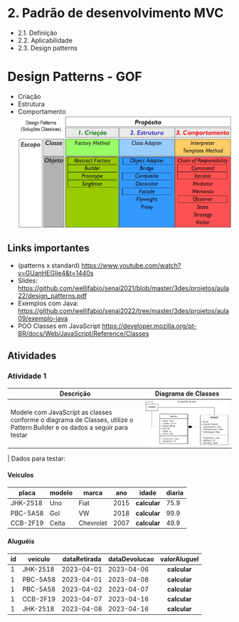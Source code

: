 # 2. Padrão de desenvolvimento MVC
- 2.1. Definição
- 2.2. Aplicabilidade
- 2.3. Design patterns
# Design Patterns - GOF
- Criação
- Estrutura
- Comportamento
<br>![Patterns](patterns.png)

## Links importantes
- (patterns x standard) https://www.youtube.com/watch?v=GUanHEGlje4&t=1440s
- Slides: https://github.com/wellifabio/senai2021/blob/master/3des/projetos/aula22/design_patterns.pdf
- Exemplos com Java: https://github.com/wellifabio/senai2022/tree/master/3des/projetos/aula09/exemplo-java
- POO Classes em JavaScript https://developer.mozilla.org/pt-BR/docs/Web/JavaScript/Reference/Classes

## Atividades
### Atividade 1
|Descrição|Diagrama de Classes|
|-|-|
|Modele com JavaScript as classes conforme o diagrama de Classes, utilize o Pattern Builder e os dados a seguir para testar|![Atividade 1](atv1-aluguel-veiculo.png)|
|
Dados para testar:

#### Veículos

|placa|modelo|marca|ano|idade|diaria|
|-|-|-|-|:-:|-|
|JHK-2518|Uno|Fiat|2015|**calcular**|75.9|
|PBC-5A58|Gol|VW|2018|**calcular**|99.9|
|CCB-2F19|Celta|Chevrolet|2007|**calcular**|49.9|

#### Aluguéis
|id|veículo|dataRetirada|dataDevolucao|valorAluguel|
|-|-|-|-|:-:|
|1|JHK-2518|2023-04-01|2023-04-06|**calcular**|
|1|PBC-5A58|2023-04-01|2023-04-08|**calcular**|
|1|PBC-5A58|2023-04-02|2023-04-07|**calcular**|
|1|CCB-2F19|2023-04-07|2023-04-16|**calcular**|
|1|JHK-2518|2023-04-08|2023-04-16|**calcular**|
